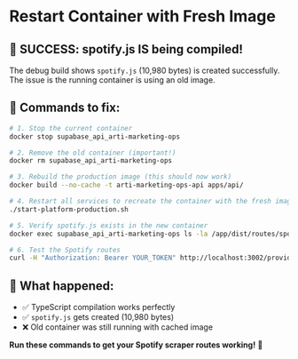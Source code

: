 # Restart Container with Fresh Image

## 🎉 **SUCCESS: spotify.js IS being compiled!** 

The debug build shows `spotify.js` (10,980 bytes) is created successfully. The issue is the running container is using an old image.

## 🚀 **Commands to fix:**

```bash
# 1. Stop the current container
docker stop supabase_api_arti-marketing-ops

# 2. Remove the old container (important!)
docker rm supabase_api_arti-marketing-ops

# 3. Rebuild the production image (this should now work)
docker build --no-cache -t arti-marketing-ops-api apps/api/

# 4. Restart all services to recreate the container with the fresh image
./start-platform-production.sh

# 5. Verify spotify.js exists in the new container
docker exec supabase_api_arti-marketing-ops ls -la /app/dist/routes/spotify.js

# 6. Test the Spotify routes
curl -H "Authorization: Bearer YOUR_TOKEN" http://localhost:3002/providers/spotify/health
```

## 🎯 **What happened:**
- ✅ TypeScript compilation works perfectly
- ✅ `spotify.js` gets created (10,980 bytes)
- ❌ Old container was still running with cached image

**Run these commands to get your Spotify scraper routes working!** 🚀
